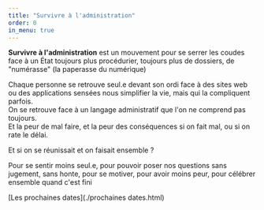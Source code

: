```yaml
---
title: "Survivre à l'administration"
order: 0
in_menu: true
---
```

**Survivre à l'administration** est un mouvement pour se serrer les coudes face à un État toujours plus procédurier, toujours plus de dossiers, de "numérasse" (la paperasse du numérique)

Chaque personne se retrouve seul.e devant son ordi face à des sites web ou des applications sensées nous simplifier la vie, mais qui la compliquent parfois.\
On se retrouve face à un langage administratif que l'on ne comprend pas toujours.\
Et la peur de mal faire, et la peur des conséquences si on fait mal, ou si on rate le délai.

Et si on se réunissait et on faisait ensemble ?

Pour se sentir moins seul.e, pour pouvoir poser nos questions sans jugement, sans honte, pour se motiver, pour avoir moins peur, pour célébrer ensemble quand c'est fini 

[Les prochaines dates](./prochaines dates.html) 